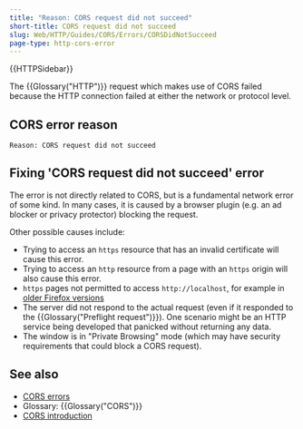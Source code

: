 ```yaml
---
title: "Reason: CORS request did not succeed"
short-title: CORS request did not succeed
slug: Web/HTTP/Guides/CORS/Errors/CORSDidNotSucceed
page-type: http-cors-error
---
```


{{HTTPSidebar}}

The {{Glossary("HTTP")}} request which makes use of CORS failed because the HTTP connection failed at either the network or protocol level.

## CORS error reason

```plain
Reason: CORS request did not succeed
```

## Fixing 'CORS request did not succeed' error

The error is not directly related to CORS, but is a fundamental network error of some kind.
In many cases, it is caused by a browser plugin (e.g. an ad blocker or privacy protector) blocking the request.

Other possible causes include:

- Trying to access an `https` resource that has an invalid certificate will cause this error.
- Trying to access an `http` resource from a page with an `https` origin will also cause this error.
- `https` pages not permitted to access `http://localhost`, for example in [older Firefox versions](https://bugzil.la/1488740)
- The server did not respond to the actual request (even if it responded to the {{Glossary("Preflight request")}}).
  One scenario might be an HTTP service being developed that panicked without returning any data.
- The window is in "Private Browsing" mode (which may have security requirements that could block a CORS request).

## See also

- [CORS errors](/en-US/docs/Web/HTTP/Guides/CORS/Errors)
- Glossary: {{Glossary("CORS")}}
- [CORS introduction](/en-US/docs/Web/HTTP/Guides/CORS)
